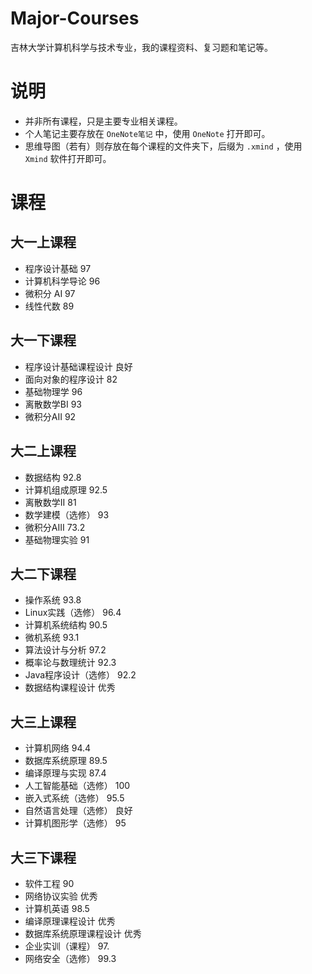# Major-Courses
吉林大学计算机科学与技术专业，我的课程资料、复习题和笔记等。
# 说明
- 并非所有课程，只是主要专业相关课程。
- 个人笔记主要存放在 `OneNote笔记` 中，使用 `OneNote` 打开即可。
- 思维导图（若有）则存放在每个课程的文件夹下，后缀为 `.xmind` ，使用 `Xmind` 软件打开即可。
# 课程

## 大一上课程
- 程序设计基础 97
- 计算机科学导论 96
- 微积分 AI 97
- 线性代数 89
## 大一下课程
- 程序设计基础课程设计 良好
- 面向对象的程序设计 82
- 基础物理学 96
- 离散数学BI 93
- 微积分AII 92
## 大二上课程
- 数据结构 92.8
- 计算机组成原理 92.5
- 离散数学II 81
- 数学建模（选修） 93
- 微积分AIII 73.2
- 基础物理实验 91
## 大二下课程
- 操作系统 93.8
- Linux实践（选修） 96.4
- 计算机系统结构 90.5
- 微机系统 93.1
- 算法设计与分析 97.2
- 概率论与数理统计 92.3
- Java程序设计（选修） 92.2
- 数据结构课程设计 优秀
## 大三上课程
- 计算机网络 94.4
- 数据库系统原理 89.5
- 编译原理与实现 87.4
- 人工智能基础（选修） 100
- 嵌入式系统（选修） 95.5
- 自然语言处理（选修） 良好
- 计算机图形学（选修） 95
## 大三下课程
- 软件工程 90
- 网络协议实验 优秀
- 计算机英语 98.5
- 编译原理课程设计 优秀
- 数据库系统原理课程设计 优秀
- 企业实训（课程） 97.
- 网络安全（选修） 99.3